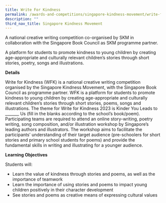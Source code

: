 ```yaml
---
title: Write For Kindness
permalink: /awards-and-competitions/singapore-kindness-movement/write-for-kindness/
description: ""
third_nav_title: Singapore Kindness Movement
---
```

A national creative writing competition co-organised by SKM in collaboration with the Singapore Book Council as SKM programme partner.

A platform for students to promote kindness to young children by creating age-appropriate and culturally relevant children’s stories through short stories, poetry, songs and illustrations.

**Details**

Write for Kindness (WFK) is a national creative writing competition organised by the Singapore Kindness Movement, with the Singapore Book Council as programme partner. WFK is a platform for students to promote kindness to young children by creating age-appropriate and culturally relevant children’s stories through short stories, poems, songs and illustrations. The theme for Write for Kindness 2023 is Kinder You Leads to _______ Us (fill in the blanks according to the school’s book/poem). Participating teams are required to attend an online story-writing, poetry writing, song composition, and/or illustration workshop by Singapore’s leading authors and illustrators. The workshop aims to facilitate the participants’ understanding of their target audience (pre-schoolers for short stories and primary school students for poems) and provide the fundamental skills in writing and illustrating for a younger audience.

**Learning Objectives**

Students will:
* Learn the value of kindness through stories and poems, as well as the importance of teamwork
* Learn the importance of using stories and poems to impact young children positively in their character development
* See stories and poems as creative means of expressing cultural values